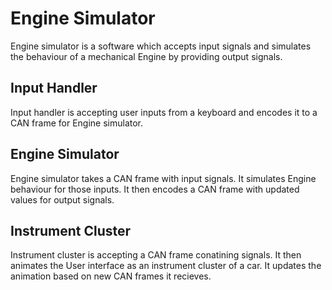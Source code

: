 # Engine Simulator
Engine simulator is a software which accepts input signals and simulates the behaviour of a mechanical Engine by providing output signals.

## Input Handler

Input handler is accepting user inputs from a keyboard and encodes it to a CAN frame for Engine simulator.

## Engine Simulator

Engine simulator takes a CAN frame with input signals. It simulates Engine behaviour for those inputs. It then encodes a CAN frame with updated values for output signals.

## Instrument Cluster

Instrument cluster is accepting a CAN frame conatining signals. It then animates the User interface as an instrument cluster of a car. It updates the animation based on new CAN frames it recieves.
